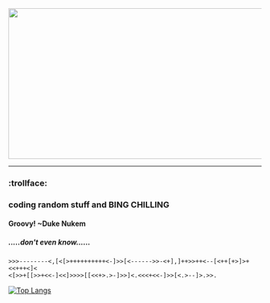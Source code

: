 <div align="center">
  <img src="https://media.giphy.com/media/23BvwqVQgscJa/giphy.gif" width="600" height="300"/>
</div>

---

### :trollface:

### coding random stuff and **BING CHILLING**
#### Groovy! ~Duke Nukem
##### .....don't even know......

```brainfuck
>>>--------<,[<[>++++++++++<-]>>[<------>>-<+],]++>>++<--[<++[+>]>+<<+++<]<
<[>>+[[>>+<<-]<<]>>>>[[<<+>.>-]>>]<.<<<+<<-]>>[<.>--]>.>>.
```

[![Top Langs](https://github-readme-stats.vercel.app/api/top-langs/?username=pkhaan&layout=compact&theme=synthwave&count_private=true)](https://github.com/pkhaan/github-readme-stats)





